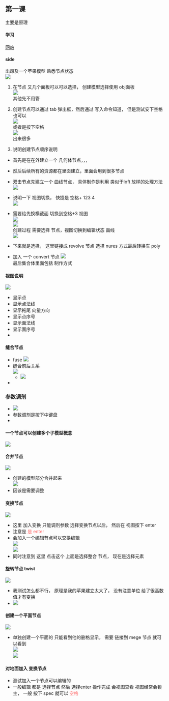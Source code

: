 ## 第一课 
主要是原理   

#### 学习 
[网站](https://www.bilibili.com/video/av31582609?from=search&seid=10333679531233289376) 

#### side   
出昂及一个苹果模型 熟悉节点状态    
![](im/1.png)      
1.  在节点 又几个面板可以可以选择， 创建模型选择使用 obj面板    
![](im/2.png)   
其他先不用管   
2. 创建节点可以通过 tab 弹出框，然后通过 写入命令知道，  但是测试安下空格也可以    
 ![](im/3.png)    
 或者是按下空格    
![](im/4.png)    
出来很多    

3. 说明创建节点顺序说明   
 +  首先是在在外建立一个  几何体节点，，，  
 +  然后后续所有的资源都在里面建立，里面会用到很多节点 
 + 双击节点先建立一个 曲线节点， 具体制作是利用 类似于loft 放样的处理方法   
 ![](im/5.png)   
 + 说明一下 视图切换， 快捷是 空格+ 123 4    
 ![](im/6.png)      
 + 需要给先换横截面 切换到空格+3 视图     
   ![](im/5.png)    
   ![](im/7.png)    
   创建过程 需要选择 节点，视图切换到编辑状态 画线      
   ![](im/8.png)    

 + 下来就是选择， 这里链接成 revolve 节点   选择 nures 方式最后转换车 poly  
 + 加入 一个 convert 节点 
  ![](im/9.png)     
  最后集合体里面包括 制作方式   

#### 视图说明  
![](im/10.png)  
+ 显示点    
+ 显示点法线    
+ 显示拖尾 向量方向 
+ 显示点序号    
+ 显示面法线    
+ 显示面序号    
+ 

#### 缝合节点 
+ fuse 
![](im/fuse.png)   
+ 缝合前后关系  
![](im/FUES1.png)  
   + ![](im/fuse2.png)   
+ 
### 参数调剂  
+ ![](im/shu.png)   
+ 参数调剂是按下中键盘   
+ 

#### 一个节点可以创建多个子模型概念   
![](im/zimoxing.png)   


#### 合并节点  
![](im/mreg.png)   
+ 创建的模型部分合并起来  
![](im/pingguo.png)   
+ 因该是需要调整   

#### 变换节点   
![](im/bianhuan.png)  

+ 这里 加入变换 只能调剂参数    选择变换节点以后， 然后在 视图按下  enter  
+  注意是  <font color = #ff6666>  是 enter  </font> 
+ 会加入一个编辑节点可以交换编辑   
![](im/bianhuan1.png)   
![](im/bianhuan2.png)    
+ 同时注意到  这里 点击这个  上面是选择整合 节点， 现在是选择元素   

#### 旋转节点 twist    
![](im/twist.png)  
+ 我测试怎么都不行， 原理是我的苹果建立太大了， 没有注意单位   给了很高数值才有变换     
+ ![](im/twist1.png)   
 
#### 创建一个平面节点    
![](im/GRID.png)  
+ 单独创建一个平面的 只能看到他的删格显示， 需要 链接到 mege 节点 就可以看到      
![](im/grid_mefe.png)     
![](im/gridmer.png)    

#### 对地面加入 变换节点   
+ 测试加入一个节点可以编辑的   
+ 一般编辑 都是 选择节点 然后 选择enter  操作完成 会视图查看  视图经常会锁主， 一般 按下  spec 就可以 <font color = #ff6666 > 空格 </font >   





 